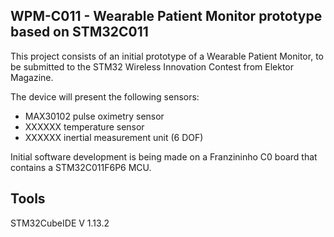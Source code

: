 ## WPM-C011 - Wearable Patient Monitor prototype based on STM32C011
  
This project consists of an initial prototype of a Wearable Patient Monitor, to be submitted to the STM32 Wireless Innovation Contest from Elektor Magazine.
  
The device will present the following sensors:  
- MAX30102 pulse oximetry sensor  
- XXXXXX temperature sensor  
- XXXXXX inertial measurement unit (6 DOF)  
  
Initial software development is being made on a Franzininho C0 board that contains a STM32C011F6P6 MCU.  

## Tools  
STM32CubeIDE V 1.13.2  

